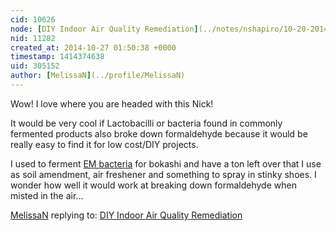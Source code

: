 ```yaml
---
cid: 10626
node: [DIY Indoor Air Quality Remediation](../notes/nshapiro/10-20-2014/diy-indoor-air-quality-remediation)
nid: 11282
created_at: 2014-10-27 01:50:38 +0000
timestamp: 1414374638
uid: 305152
author: [MelissaN](../profile/MelissaN)
---
```


Wow! I love where you are headed with this Nick! 

It would be very cool if Lactobacilli or bacteria found in commonly fermented products also broke down formaldehyde because it would be really easy to find it for low cost/DIY projects. 

I used to ferment <a href="http://en.wikipedia.org/wiki/Effective_microorganism">EM bacteria</a> for bokashi and have a ton left over that I use as soil amendment, air freshener and something to spray in stinky shoes.  I wonder how well it would work at breaking down formaldehyde when misted in the air...


[MelissaN](../profile/MelissaN) replying to: [DIY Indoor Air Quality Remediation](../notes/nshapiro/10-20-2014/diy-indoor-air-quality-remediation)


